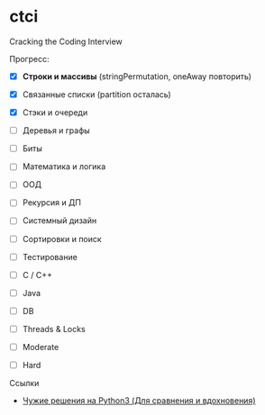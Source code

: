 # ctci
Cracking the Coding Interview


Прогресс:
- [x] **Строки и массивы** (stringPermutation, oneAway повторить)
- [x] Связанные списки (partition осталась)
- [x] Стэки и очереди
- [ ] Деревья и графы
- [ ] Биты
- [ ] Математика и логика
- [ ] ООД
- [ ] Рекурсия и ДП
- [ ] Системный дизайн
- [ ] Сортировки и поиск
- [ ] Тестирование
- [ ] С / С++
- [ ] Java
- [ ] DB
- [ ] Threads & Locks
- [ ] Moderate
- [ ] Hard


Ссылки
- [Чужие решения на Python3 (Для сравнения и вдохновения)](https://github.com/careercup/CtCI-6th-Edition-Python)
